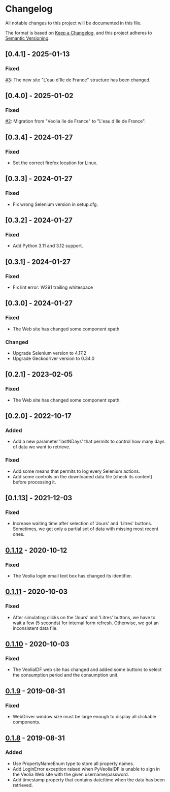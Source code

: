 # Changelog
All notable changes to this project will be documented in this file.

The format is based on [Keep a Changelog](https://keepachangelog.com/en/1.0.0/),
and this project adheres to [Semantic Versioning](https://semver.org/spec/v2.0.0.html).

## [0.4.1] - 2025-01-13

### Fixed
[#3](https://github.com/ssenart/PyVeoliaIDF/issues/3): The new site "L'eau d'Ile de France" structure has been changed.

## [0.4.0] - 2025-01-02

### Fixed
[#2](https://github.com/ssenart/PyVeoliaIDF/issues/2): Migration from "Veolia Ile de France" to "L'eau d'Ile de France".

## [0.3.4] - 2024-01-27

### Fixed
- Set the correct firefox location for Linux.

## [0.3.3] - 2024-01-27

### Fixed
- Fix wrong Selenium version in setup.cfg.

## [0.3.2] - 2024-01-27

### Fixed
- Add Python 3.11 and 3.12 support.

## [0.3.1] - 2024-01-27

### Fixed
- Fix lint error: W291 trailing whitespace

## [0.3.0] - 2024-01-27

### Fixed
- The Web site has changed some component xpath.

### Changed
- Upgrade Selenium version to 4.17.2
- Upgrade Geckodriver version to 0.34.0

## [0.2.1] - 2023-02-05

### Fixed
- The Web site has changed some component xpath. 

## [0.2.0] - 2022-10-17

### Added 
- Add a new parameter 'lastNDays' that permits to control how many days of data we want to retrieve.

### Fixed
- Add some means that permits to log every Selenium actions.
- Add some controls on the downloaded data file (check its content) before processing it.

## [0.1.13] - 2021-12-03
### Fixed
- Increase waiting time after selection of 'Jours' and 'Litres' buttons. Sometimes, we get only a partial set of data with missing most recent ones.

## [0.1.12] - 2020-10-12
### Fixed
- The Veolia login email text box has changed its identifier.

## [0.1.11] - 2020-10-03
### Fixed
- After simulating clicks on the 'Jours' and 'Litres' buttons, we have to wait a few (5 seconds) for internal form refresh. Otherwise, we got an inconsistent data file.

## [0.1.10] - 2020-10-03
### Fixed
- The VeoliaIDF web site has changed and added some buttons to select the consumption period and the consumption unit.

## [0.1.9] - 2019-08-31
### Fixed
- WebDriver window size must be large enough to display all clickable components.

## [0.1.8] - 2019-08-31
### Added
- Use PropertyNameEnum type to store all property names.
- Add LoginError exception raised when PyVeoliaIDF is unable to sign in the Veolia Web site with the given username/password.
- Add timestamp property that contains date/time when the data has been retrieved.

[0.1.12]: https://github.com/ssenart/PyVeoliaIDF/compare/0.1.11...0.1.12
[0.1.11]: https://github.com/ssenart/PyVeoliaIDF/compare/0.1.10...0.1.11
[0.1.10]: https://github.com/ssenart/PyVeoliaIDF/compare/0.1.9...0.1.10
[0.1.9]: https://github.com/ssenart/PyVeoliaIDF/compare/0.1.8...0.1.9
[0.1.8]: https://github.com/ssenart/PyVeoliaIDF/compare/0.1.7...0.1.8
